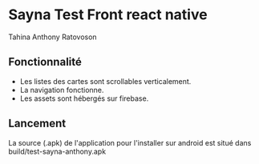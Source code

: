 # Sayna Test Front react native

Tahina Anthony Ratovoson

## Fonctionnalité

- Les listes des cartes sont scrollables verticalement.
- La navigation fonctionne.
- Les assets sont hébergés sur firebase.

## Lancement

La source (.apk) de l'application pour l'installer sur android est situé dans build/test-sayna-anthony.apk
